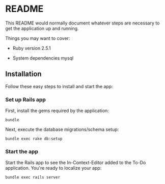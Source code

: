 # README

This README would normally document whatever steps are necessary to get the
application up and running.

Things you may want to cover:

* Ruby version
  2.5.1

* System dependencies
  mysql 

## Installation

Follow these easy steps to install and start the app:

### Set up Rails app

First, install the gems required by the application:

    bundle

Next, execute the database migrations/schema setup:

	bundle exec rake db:setup

### Start the app

Start the Rails app to see the In-Context-Editor added to the To-Do application. You're ready to localize your app:

    bundle exec rails server


